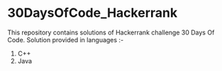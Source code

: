 # 30DaysOfCode_Hackerrank

This repository contains solutions of Hackerrank challenge 30 Days Of Code.
Solution provided in languages :-
  1. C++
  2. Java
